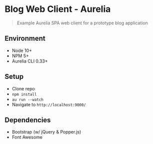 # Blog Web Client - Aurelia

> Example Aurelia SPA web client for a prototype blog application

## Environment

- Node 10+
- NPM 5+
- Aurelia CLI 0.33+

## Setup

- Clone repo
- `npm install`
- `au run --watch`
- Navigate to `http://localhost:9000/`

## Dependencies

- Bootstrap (w/ jQuery & Popper.js)
- Font Awesome
